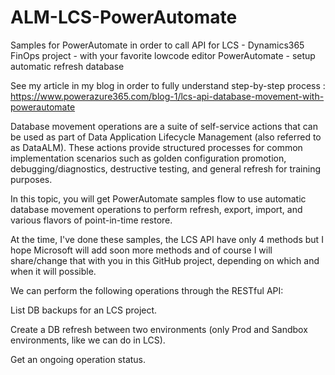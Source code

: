 # ALM-LCS-PowerAutomate
Samples for PowerAutomate in order to call API for LCS - Dynamics365 FinOps project - with your favorite lowcode editor PowerAutomate - setup automatic refresh database 

See my article in my blog in order to fully understand step-by-step process :
https://www.powerazure365.com/blog-1/lcs-api-database-movement-with-powerautomate


Database movement operations are a suite of self-service actions that can be used as part of Data Application Lifecycle Management (also referred to as DataALM). These actions provide structured processes for common implementation scenarios such as golden configuration promotion, debugging/diagnostics, destructive testing, and general refresh for training purposes.

In this topic, you will get PowerAutomate samples flow to use automatic database movement operations to perform refresh, export, import, and various flavors of point-in-time restore.

At the time, I've done these samples, the LCS API have only 4 methods but I hope Microsoft will add soon more methods and of course I will share/change that with you in this GitHub project, depending on which and when it will possible. 

We can perform the following operations through the RESTful API:

List DB backups for an LCS project.

Create a DB refresh between two environments (only Prod and Sandbox environments, like we can do in LCS).

Get an ongoing operation status.

